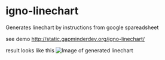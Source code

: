 # igno-linechart
Generates linechart by instructions from google spareadsheet

see demo
http://static.gapminderdev.org/igno-linechart/

result looks like this 
![Image of generated linechart](https://github.com/Gapminder/igno-linechart/master/readme.png)
